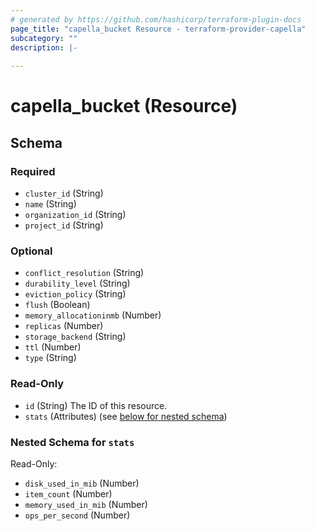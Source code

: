 ```yaml
---
# generated by https://github.com/hashicorp/terraform-plugin-docs
page_title: "capella_bucket Resource - terraform-provider-capella"
subcategory: ""
description: |-
  
---
```


# capella_bucket (Resource)





<!-- schema generated by tfplugindocs -->
## Schema

### Required

- `cluster_id` (String)
- `name` (String)
- `organization_id` (String)
- `project_id` (String)

### Optional

- `conflict_resolution` (String)
- `durability_level` (String)
- `eviction_policy` (String)
- `flush` (Boolean)
- `memory_allocationinmb` (Number)
- `replicas` (Number)
- `storage_backend` (String)
- `ttl` (Number)
- `type` (String)

### Read-Only

- `id` (String) The ID of this resource.
- `stats` (Attributes) (see [below for nested schema](#nestedatt--stats))

<a id="nestedatt--stats"></a>
### Nested Schema for `stats`

Read-Only:

- `disk_used_in_mib` (Number)
- `item_count` (Number)
- `memory_used_in_mib` (Number)
- `ops_per_second` (Number)
